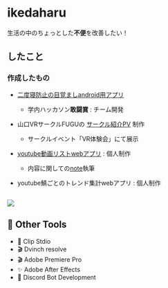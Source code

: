 # ikedaharu


生活の中のちょっとした**不便**を改善したい！

## したこと
### 作成したもの
- [二度寝防止の目覚ましandroid用アプリ](https://github.com/Kamebuchi-Shu/alarm-clock)
  - 学内ハッカソン**敢闘賞** : チーム開発

- 山口VRサークルFUGUの [サークル紹介PV](https://www.youtube.com/watch?v=aIyh6qhdbw8) 制作
  - サークルイベント「VR体験会」にて展示

- [youtube動画リストwebアプリ](https://github.com/ikedaharu/youtube-video-manager) : 個人制作
  - 内容に関しての[note](https://note.com/haru_note104/n/n0a3cd0314f8c)執筆

- youtube鯖ごとのトレンド集計webアプリ : 個人制作

## 
<p align="left">
  <img src="https://skillicons.dev/icons?i=python,js,html,css,linux,vscode,unity" />
</p>

## 🎨 Other Tools
- 🎨 Clip Stdio
- 🎬 Dvinch resolve
- 🎬 Adobe Premiere Pro
- ✨ Adobe After Effects
- 💬 Discord Bot Development
